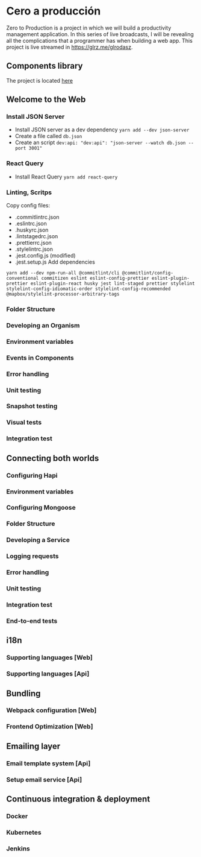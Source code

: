# Cero a producción
Zero to Production is a project in which we will build a productivity management application. In this series of live broadcasts, I will be revealing all the complications that a programmer has when building a web app. This project is live streamed in https://glrz.me/glrodasz.

## Components library
The project is located [here](https://github.com/glrodasz/cero-components)

## Welcome to the Web
### Install JSON Server
- Install JSON server as a dev dependency `yarn add --dev json-server`
- Create a file called `db.json`
- Create an script `dev:api: "dev:api": "json-server --watch db.json --port 3001"`
### React Query
- Install React Query `yarn add react-query`

### Linting, Scritps
Copy config files:
* .commitlintrc.json
* .eslintrc.json
* .huskyrc.json
* .lintstagedrc.json
* .prettierrc.json
* .stylelintrc.json
* .jest.config.js (modified)
* .jest.setup.js
Add dependencies
```
yarn add --dev npm-run-all @commitlint/cli @commitlint/config-conventional commitizen eslint eslint-config-prettier eslint-plugin-prettier eslint-plugin-react husky jest lint-staged prettier stylelint stylelint-config-idiomatic-order stylelint-config-recommended @mapbox/stylelint-processor-arbitrary-tags
```
### Folder Structure
### Developing an Organism
### Environment variables
### Events in Components
### Error handling
### Unit testing
### Snapshot testing
### Visual tests
### Integration test


## Connecting both worlds
### Configuring Hapi
### Environment variables
### Configuring Mongoose
### Folder Structure
### Developing a Service
### Logging requests
### Error handling
### Unit testing
### Integration test
### End-to-end tests

## i18n
### Supporting languages [Web]
### Supporting languages [Api]

## Bundling
### Webpack configuration [Web]
### Frontend Optimization [Web]

## Emailing layer
### Email template system [Api]
### Setup email service [Api]

## Continuous integration & deployment
### Docker
### Kubernetes
### Jenkins
